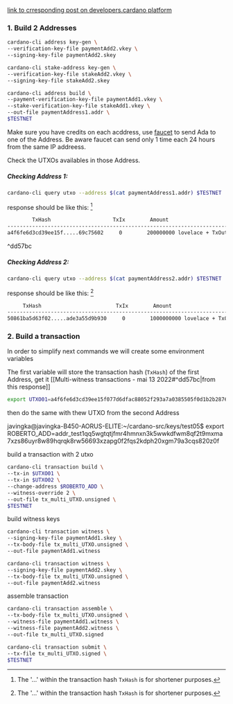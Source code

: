 [link to crresponding post on developers.cardano platform](https://developers.cardano.org/docs/integrate-cardano/multi-witness-transactions-cli)

### 1. Build 2 Addresses

```bash
cardano-cli address key-gen \
--verification-key-file paymentAdd2.vkey \
--signing-key-file paymentAdd2.skey
```

```bash
cardano-cli stake-address key-gen \
--verification-key-file stakeAdd2.vkey \
--signing-key-file stakeAdd2.skey
```

```bash
cardano-cli address build \
--payment-verification-key-file paymentAdd1.vkey \
--stake-verification-key-file stakeAdd1.vkey \
--out-file paymentAddress1.addr \
$TESTNET
```

Make sure you have credits on each acddress, use [faucet](https://testnets.cardano.org/en/testnets/cardano/tools/faucet/) to send Ada to one of the Address. Be aware faucet can send only 1 time each 24 hours from the same IP addreess.

Check the UTXOs availables in those Address. 

##### Checking Address 1:
```bash
cardano-cli query utxo --address $(cat paymentAddress1.addr) $TESTNET
```

response should be like this: [^1]
```bash
        TxHash                    TxIx        Amount
----------------------------------------------------------------------------------
a4f6fe6d3cd39ee15f.....69c75602     0        200000000 lovelace + TxOutDatumNone
```

^dd57bc

##### Checking Address 2:
```bash
cardano-cli query utxo --address $(cat paymentAddress2.addr) $TESTNET
```

response should be like this: [^1] 
```bash
     TxHash                        TxIx        Amount
-------------------------------------------------------------------------------
50861ba5d63f02.....ade3a55d9b930     0        1000000000 lovelace + TxOutDatumNone

```

[^1]: The '...' within the transaction hash `TxHash` is for shortener purposes.

### 2. Build a transaction
In order to simplify next commands we will create some environment variables 

The first variable will store the transaction hash (`TxHash`) of the first Address, get it  [[Multi-witness transactions - mai 13 2022#^dd57bc|from this response]]



```bash
export UTXO01=a4f6fe6d3cd39ee15f077d6dfac88052f293a7a0385505f0d1b2b28769c75602#0
```
then do the same with thew UTXO from the second Address


javingka@javingka-B450-AORUS-ELITE:~/cardano-src/keys/test05$ export ROBERTO_ADD=addr_test1qq5wgtqtjfmr4hmnxn3k5wwkdfwm8qf2t9mxma7xzs86uyr8w89hqrqk8rw56693xzapg0f2fqs2kdph20xgm79a3cqs820z0f

build a transaction with 2 utxo
```bash
cardano-cli transaction build \
--tx-in $UTXO01 \
--tx-in $UTXO02 \
--change-address $ROBERTO_ADD \
--witness-override 2 \
--out-file tx_multi_UTXO.unsigned \
$TESTNET
```

build witness keys
```bash
cardano-cli transaction witness \
--signing-key-file paymentAdd1.skey \
--tx-body-file tx_multi_UTXO.unsigned \
--out-file paymentAdd1.witness
```

```bash
cardano-cli transaction witness \
--signing-key-file paymentAdd2.skey \
--tx-body-file tx_multi_UTXO.unsigned \
--out-file paymentAdd2.witness
```

assemble transaction

```bash
cardano-cli transaction assemble \
--tx-body-file tx_multi_UTXO.unsigned \
--witness-file paymentAdd1.witness \
--witness-file paymentAdd2.witness \
--out-file tx_multi_UTXO.signed
```

```bash
cardano-cli transaction submit \
--tx-file tx_multi_UTXO.signed \
$TESTNET
```

